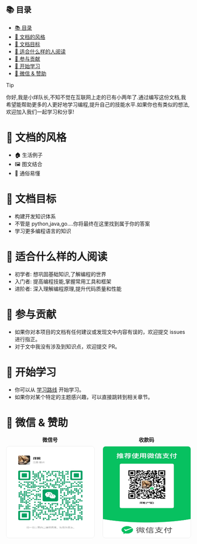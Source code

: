 ## 📚 目录
<!-- TOC -->

- [📚 目录](#-%E7%9B%AE%E5%BD%95)
- [🎨 文档的风格](#-%E6%96%87%E6%A1%A3%E7%9A%84%E9%A3%8E%E6%A0%BC)
- [🎯 文档目标](#-%E6%96%87%E6%A1%A3%E7%9B%AE%E6%A0%87)
- [👤 适合什么样的人阅读](#-%E9%80%82%E5%90%88%E4%BB%80%E4%B9%88%E6%A0%B7%E7%9A%84%E4%BA%BA%E9%98%85%E8%AF%BB)
- [🤝 参与贡献](#-%E5%8F%82%E4%B8%8E%E8%B4%A1%E7%8C%AE)
- [🚀 开始学习](#-%E5%BC%80%E5%A7%8B%E5%AD%A6%E4%B9%A0)
- [📢 微信 & 赞助](#-%E5%BE%AE%E4%BF%A1--%E8%B5%9E%E5%8A%A9)

<!-- /TOC -->


> [!TIP]
> 你好,我是小烊队长,不知不觉在互联网上走的已有小两年了.通过编写这份文档,我希望能帮助更多的人更好地学习编程,提升自己的技能水平.如果你也有类似的想法,欢迎加入我们一起学习和分享!

# 🎨 文档的风格

- **🏠** 生活例子
- 🖼️ 图文结合
- 📝 通俗易懂

# 🎯 文档目标

- 构建开发知识体系
- 不管是 python,java,go....你将最终在这里找到属于你的答案
- 学习更多编程语言的知识

# 👤 适合什么样的人阅读

- 初学者: 想巩固基础知识,了解编程的世界
- 入门者: 提高编程技能,掌握常用工具和框架
- 进阶者: 深入理解编程原理,提升代码质量和性能

# 🤝 参与贡献

- 如果你对本项目的文档有任何建议或发现文中内容有误的，欢迎提交 issues 进行指正。
- 对于文中我没有涉及到知识点，欢迎提交 PR。

# 🚀 开始学习

- 你可以从 [学习路线](../frontend/index.md) 开始学习。
- 如果你对某个特定的主题感兴趣，可以直接跳转到相关章节。

# 📢 微信 & 赞助

<div style="display: flex; align-items: center; justify-content: center; gap: 24px;">
  <div>
    <div style="font-weight: bold; margin-bottom: 8px; text-align: center">微信号</div>
    <img src="./img_2.png" alt="收款码" width="250" height="250" style="border: 1px solid #eee; border-radius: 8px;" />
  </div>
  <div>
    <div style="font-weight: bold; margin-bottom: 8px; text-align: center">收款码</div>
    <img src="./img_1.png" alt="收款码" width="250" height="250" style="border: 1px solid #eee; border-radius: 8px;" />
  </div>
</div>